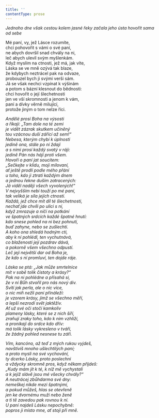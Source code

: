 ```yaml
---
title: ''
contentType: prose
---
```


<section>

_Jednoho dne však cestou kolem jasné řeky začala jeho ústa hovořit sama od sebe_

</section>

<section>

Mé paní, vy, jež Lásce rozumíte,  
chci pohovořit s vámi o své paní,  
ne abych dovršil snad chvály na ni,  
leč abych ulevil svým myšlenkám.  
Když myslím na ctnosti, jež má, jak víte,  
Láska se ve mně ozývá tak blaze,  
že kdybych neztrácel pak na odvaze,  
probouzel bych ji svými verši sám.  
Já se však nechci vzpínat k výšinám  
a potom s bázní klesnout do bědnosti:  
chci hovořit o její šlechetnosti  
jen ve vší skromnosti a jenom k vám,  
paní a dívky věrně milující,  
protože jiným o tom nelze říci.

_Andělé prosí Boha na výsosti  
a říkají: „Tam dole na té zemi  
je vidět zázrak skutkem učiněný  
tou vzácnou duší zářící až sem!“  
Nebesa, kterým chybí k úplnosti  
jedině ona, stále po ní ždají  
a s nimi prosí každý svatý v ráji:  
jedině Pán nás hájí proti všem.  
Hovoří o paní jat soucitem:  
„Sečkejte v klidu, moji milovaní,  
ať ještě prodlí podle mého přání  
u toho, kdo ji ztratí každým dnem  
a jednou řekne duším zatracených:  
Já viděl naději všech vyvolených!“  
V nejvyšším nebi touží po mé paní,  
tak veliká je síla jejích ctností.  
Každá, jež chce mít díl té šlechetnosti,  
nechať jde chvíli po ulici s ní,  
když zmrazuje a ničí na potkání  
ve špatných srdcích každé špatné hnutí:  
kdo snese pohled na ni bez pohnutí,  
buď zahyne, nebo se zušlechtí.  
A koho ona shledá hodným cti,  
aby k ní pohlédl, ten vychutnává,  
co blaženosti její pozdrav dává,  
a pokorně všem všechno odpustí.  
Leč její největší dar od Boha je,  
že kdo s ní promluví, ten dojde ráje._

</section>

<section>

_Láska se ptá: „Jak může smrtelnice  
mít v sobě tolik čistoty a krásy?“  
Pak na ni pohlédne a přísahá si,  
že v ní Bůh stvořil pro nás nový div.  
Svítí jak perla, ale o nic více,  
o nic míň nežli paní přináleží:  
je vzorem krásy, jímž se všechno měří,  
a lepší nezrodí svět jaktěživ.  
Ať už své oči stočí kamkoliv  
plameny lásky, které se z nich šíří,  
zraňují zraky toho, kdo k nim vzhlíží,  
a pronikají do srdce kdo dřív:  
má tolik lásky vykresleno v tváři,  
že žádný pohled nesnese tu záři._

</section>

<section>

_Vím, kancóno, až teď z mých rukou vyjdeš,  
navštívíš mnoho ušlechtilých paní;  
a proto mysli na své vychování,  
ty dcerko Lásky, proto poslechni  
a vždycky skromně pros, když někam přijdeš:  
„Kudy mám jít k té, k níž mě vychystali  
a k jejíž slávě jsou mé všecky chvály?“  
A neutrácej zbůhdarma své dny:  
nemeškej nikde mezi špatnými,  
a pokud můžeš, hlas se otevřeně  
jen ke dvornému muži nebo ženě  
a ti tě zavedou pak rovnou k ní.  
U paní najdeš Lásku nepochybně:  
popros ji místo mne, ať stojí při mně._

</section>
